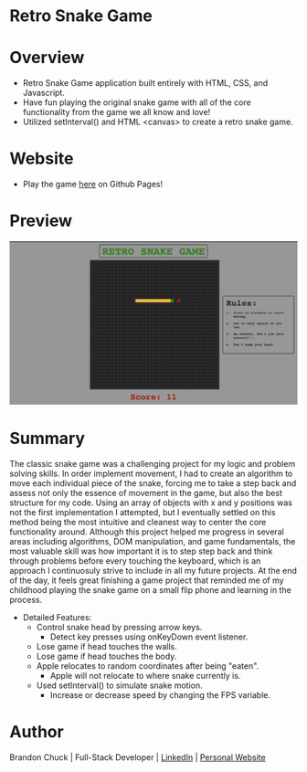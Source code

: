 # Retro Snake Game

# Overview

- Retro Snake Game application built entirely with HTML, CSS, and Javascript.
- Have fun playing the original snake game with all of the core functionality from the game we all know and love!
- Utilized setInterval() and HTML \<canvas> to create a retro snake game.

# Website

- Play the game [here](https://brandonchuck.github.io/Retro-Snake-Game/) on Github Pages! 

# Preview

![snake-game-preview.png](snake-game-preview.png)

# Summary

The classic snake game was a challenging project for my logic and problem solving skills. In order implement movement, I had to create an algorithm to move each individual piece of the snake, forcing me to take a step back and assess not only the essence of movement in the game, but also the best structure for my code. Using an array of objects with x and y positions was not the first implementation I attempted, but I eventually settled on this method being the most intuitive and cleanest way to center the core functionality around. Although this project helped me progress in several areas including algorithms, DOM manipulation, and game fundamentals, the most valuable skill was how important it is to step step back and think through problems before every touching the keyboard, which is an approach I continuosuly strive to include in all my future projects. At the end of the day, it feels great finishing a game project that reminded me of my childhood playing the snake game on a small flip phone and learning in the process.


- Detailed Features:
    - Control snake head by pressing arrow keys.
      - Detect key presses using onKeyDown event listener.
    - Lose game if head touches the walls.
    - Lose game if head touches the body.
    - Apple relocates to random coordinates after being "eaten".
      - Apple will not relocate to where snake currently is.
    - Used setInterval() to simulate snake motion.
      - Increase or decrease speed by changing the FPS variable.
# Author

Brandon Chuck | Full-Stack Developer | [LinkedIn](https://www.linkedin.com/in/brandonchuck/) | [Personal Website](https://www.brandonchuck-dev.com)

